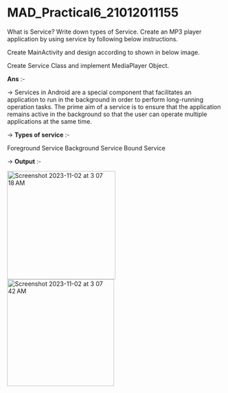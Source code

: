 # MAD_Practical6_21012011155

What is Service? Write down types of Service. Create an MP3 player application by using service by following below instructions.

Create MainActivity and design according to shown in below image.

Create Service Class and implement MediaPlayer Object.

**Ans** :-

-> Services in Android are a special component that facilitates an application to run in the background in order to perform long-running operation tasks. The prime aim of a service is to ensure that the application remains active in the background so that the user can operate multiple applications at the same time.

-> **Types of service** :-

Foreground Service
Background Service
Bound Service

-> **Output** :-

<img width="252" alt="Screenshot 2023-11-02 at 3 07 18 AM" src="https://github.com/Parth1820/MAD_Practical-6_21012011155/assets/139493808/09c756e5-7dfe-4f73-a96d-be3e7948676f">
<img width="249" alt="Screenshot 2023-11-02 at 3 07 42 AM" src="https://github.com/Parth1820/MAD_Practical-6_21012011155/assets/139493808/9a63183a-8456-4978-84ec-92bda68b0a86">


